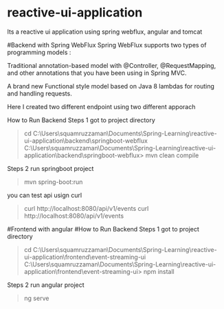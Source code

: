 # reactive-ui-application
Its a reactive ui application using spring webflux, angular and tomcat

#Backend with Spring WebFlux 
Spring WebFlux supports two types of programming models :

Traditional annotation-based model with @Controller, @RequestMapping, and other annotations that you have been using in Spring MVC.

A brand new Functional style model based on Java 8 lambdas for routing and handling requests.

Here I created two different endpoint using two different apporach

How to Run Backend
Steps 1 got to project directory
>cd C:\Users\squamruzzaman\Documents\Spring-Learning\reactive-ui-application\backend\springboot-webflux
C:\Users\squamruzzaman\Documents\Spring-Learning\reactive-ui-application\backend\springboot-webflux> mvn clean compile

Steps 2 run springboot project
>mvn spring-boot:run

you can test api usign curl
> curl http://localhost:8080/api/v1/events
> curl http://localhost:8080/api/v1/events

#Frontend with angular
#How to Run Backend
Steps 1 got to project directory
>cd C:\Users\squamruzzaman\Documents\Spring-Learning\reactive-ui-application\frontend\event-streaming-ui
C:\Users\squamruzzaman\Documents\Spring-Learning\reactive-ui-application\frontend\event-streaming-ui> npm install

Steps 2 run angular project
>ng serve